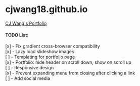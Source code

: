 cjwang18.github.io
==================

[CJ Wang's Portfolio](http://cjwang18.github.io)

#### TODO List:

[x] - Fix gradient cross-browser compatibility<br>
[x] - Lazy load slideshow images<br>
[ ] - Templating for portfolio page<br>
[x] - Portfolio: hide header on scroll down, show on scroll up<br>
[ ] - Responsive design<br>
[x] - Prevent expanding menu from closing after clicking a link<br>
[ ] - Add social media

